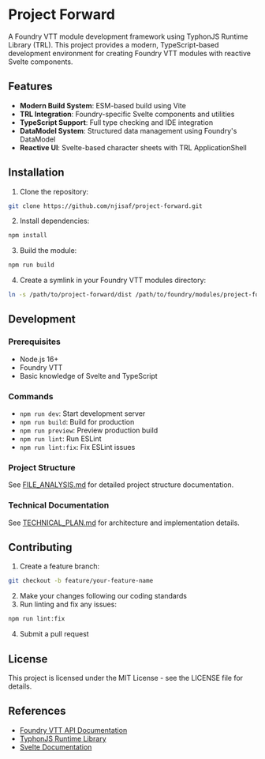 # Project Forward

A Foundry VTT module development framework using TyphonJS Runtime Library (TRL). This project provides a modern, TypeScript-based development environment for creating Foundry VTT modules with reactive Svelte components.

## Features

- **Modern Build System**: ESM-based build using Vite
- **TRL Integration**: Foundry-specific Svelte components and utilities
- **TypeScript Support**: Full type checking and IDE integration
- **DataModel System**: Structured data management using Foundry's DataModel
- **Reactive UI**: Svelte-based character sheets with TRL ApplicationShell

## Installation

1. Clone the repository:
```bash
git clone https://github.com/njisaf/project-forward.git
```

2. Install dependencies:
```bash
npm install
```

3. Build the module:
```bash
npm run build
```

4. Create a symlink in your Foundry VTT modules directory:
```bash
ln -s /path/to/project-forward/dist /path/to/foundry/modules/project-forward
```

## Development

### Prerequisites
- Node.js 16+
- Foundry VTT
- Basic knowledge of Svelte and TypeScript

### Commands
- `npm run dev`: Start development server
- `npm run build`: Build for production
- `npm run preview`: Preview production build
- `npm run lint`: Run ESLint
- `npm run lint:fix`: Fix ESLint issues

### Project Structure
See [FILE_ANALYSIS.md](docs/FILE_ANALYSIS.md) for detailed project structure documentation.

### Technical Documentation
See [TECHNICAL_PLAN.md](docs/TECHNICAL_PLAN.md) for architecture and implementation details.

## Contributing

1. Create a feature branch:
```bash
git checkout -b feature/your-feature-name
```

2. Make your changes following our coding standards
3. Run linting and fix any issues:
```bash
npm run lint:fix
```

4. Submit a pull request

## License

This project is licensed under the MIT License - see the LICENSE file for details.

## References

- [Foundry VTT API Documentation](https://foundryvtt.wiki/en/development/api)
- [TyphonJS Runtime Library](https://github.com/typhonjs-fvtt-lib/runtime)
- [Svelte Documentation](https://svelte.dev/docs)
